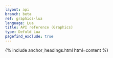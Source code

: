 ```yaml
---
layout: api
branch: beta
ref: graphics-lua
language: Lua
title: API reference (Graphics)
type: Defold Lua
pagefind_exclude: true
---
```

{% include anchor_headings.html html=content %}